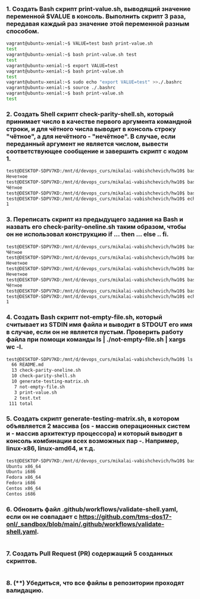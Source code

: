### 1. Создать Bash скрипт print-value.sh, выводящий значение переменной $VALUE в консоль. Выполнить скрипт 3 раза, передавая каждый раз значение этой переменной разным способом.
```bash
vagrant@ubuntu-xenial:~$ VALUE=test bash print-value.sh
test
vagrant@ubuntu-xenial:~$ bash print-value.sh test
test
vagrant@ubuntu-xenial:~$ export VALUE=test
vagrant@ubuntu-xenial:~$ bash print-value.sh
test
vagrant@ubuntu-xenial:~$ sudo echo "export VALUE=test" >>./.bashrc
vagrant@ubuntu-xenial:~$ source ./.bashrc
vagrant@ubuntu-xenial:~$ bash print-value.sh
test

```
### 2. Создать Shell скрипт check-parity-shell.sh, который принимает число в качестве первого аргумента командной строки, и для чётного числа выводит в консоль строку "чётное", а для нечётного - "нечётное". В случае, если переданный аргумент не является числом, вывести соответствующее сообщение и завершить скрипт с кодом 1.
```bash
test@DESKTOP-SDPV7KD:/mnt/d/devops_curs/mikalai-vabishchevich/hw10$ bash check-parity-shell.sh 1
Нечетное
test@DESKTOP-SDPV7KD:/mnt/d/devops_curs/mikalai-vabishchevich/hw10$ bash check-parity-shell.sh 2
Чётное
test@DESKTOP-SDPV7KD:/mnt/d/devops_curs/mikalai-vabishchevich/hw10$ bash check-parity-shell.sh asd 
test@DESKTOP-SDPV7KD:/mnt/d/devops_curs/mikalai-vabishchevich/hw10$ echo $?
1
```
### 3. Переписать скрипт из предыдущего задания на Bash и назвать его check-parity-oneline.sh таким образом, чтобы он не использовал конструкцию if ... then ... else .. fi.
```bash
test@DESKTOP-SDPV7KD:/mnt/d/devops_curs/mikalai-vabishchevich/hw10$ bash check-parity-oneline.sh -4
Чётное
test@DESKTOP-SDPV7KD:/mnt/d/devops_curs/mikalai-vabishchevich/hw10$ bash check-parity-oneline.sh -5
Нечетное
test@DESKTOP-SDPV7KD:/mnt/d/devops_curs/mikalai-vabishchevich/hw10$ bash check-parity-oneline.sh 1
Нечетное
test@DESKTOP-SDPV7KD:/mnt/d/devops_curs/mikalai-vabishchevich/hw10$ bash check-parity-oneline.sh 2
Чётное
test@DESKTOP-SDPV7KD:/mnt/d/devops_curs/mikalai-vabishchevich/hw10$ bash check-parity-oneline.sh qwe
test@DESKTOP-SDPV7KD:/mnt/d/devops_curs/mikalai-vabishchevich/hw10$ echo $?
1
```
### 4. Создать Bash скрипт not-empty-file.sh, который считывает из STDIN имя файла и выводит в STDOUT его имя в случае, если он не является пустым. Проверить работу файла при помощи команды ls | ./not-empty-file.sh | xargs wc -l.
```bash
test@DESKTOP-SDPV7KD:/mnt/d/devops_curs/mikalai-vabishchevich/hw10$ ls | ./not-empty-file.sh | xargs wc -l
  66 README.md
  13 check-parity-oneline.sh
  10 check-parity-shell.sh
  10 generate-testing-matrix.sh
   7 not-empty-file.sh
   3 print-value.sh
   2 test.txt
 111 total
```
### 5. Создать скрипт generate-testing-matrix.sh, в котором объявляется 2 массива (os - массив операционных систем и  - массив архитектур процессора) и который выводит в консоль комбинации всех возможных пар <OS>-<ARCH>. Например, linux-x86, linux-amd64, и т.д.
```bash
test@DESKTOP-SDPV7KD:/mnt/d/devops_curs/mikalai-vabishchevich/hw10$ bash generate-testing-matrix.sh 
Ubuntu x86_64
Ubuntu i686
Fedora x86_64
Fedora i686
Centos x86_64
Centos i686
```
### 6. Обновить файл .github/workflows/validate-shell.yaml, если он не совпадает с https://github.com/tms-dos17-onl/_sandbox/blob/main/.github/workflows/validate-shell.yaml.
```bash

```
### 7. Создать Pull Request (PR) содержащий 5 созданных скриптов.
```bash

```
### 8. (**) Убедиться, что все файлы в репозитории проходят валидацию.
```bash

```